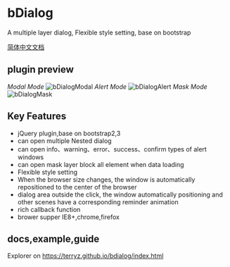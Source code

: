 # bDialog

A multiple layer dialog, Flexible style setting, base on bootstrap

[简体中文文档](README-CN.md)

## plugin preview
*Modal Mode*
![bDialogModal](https://terryz.github.io/image/bDialog.png)
*Alert Mode*
![bDialogAlert](https://terryz.github.io/image/bDialogAlert.png)
*Mask Mode*
![bDialogMask](https://terryz.github.io/image/bDialogMask.png)

## Key Features

<ul>
  <li>jQuery plugin,base on bootstrap2,3</li>
  <li>can open multiple Nested dialog</li>
  <li>can open info、warning、error、success、confirm types of alert windows</li>
  <li>can open mask layer block all element when data loading</li>
  <li>Flexible style setting</li>
  <li>When the browser size changes, the window is automatically repositioned to the center of the browser</li>
  <li>dialog area outside the click, the window automatically positioning and other scenes have a corresponding reminder animation</li>
  <li>rich callback function</li>
  <li>brower supper IE8+,chrome,firefox</li>
</ul>


## docs,example,guide

Explorer on <a href="https://terryz.github.io/bdialog/index.html" target="_blank">https://terryz.github.io/bdialog/index.html</a>
